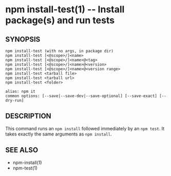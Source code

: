 # npm install-test(1) -- Install package(s) and run tests

## SYNOPSIS

    npm install-test (with no args, in package dir)
    npm install-test [<@scope>/]<name>
    npm install-test [<@scope>/]<name>@<tag>
    npm install-test [<@scope>/]<name>@<version>
    npm install-test [<@scope>/]<name>@<version range>
    npm install-test <tarball file>
    npm install-test <tarball url>
    npm install-test <folder>

    alias: npm it
    common options: [--save|--save-dev|--save-optional] [--save-exact] [--dry-run]

## DESCRIPTION

This command runs an `npm install` followed immediately by an `npm test`. It
takes exactly the same arguments as `npm install`.

## SEE ALSO

- npm-install(1)
- npm-test(1)
